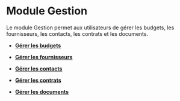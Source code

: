 Module Gestion
==============

Le module Gestion permet aux utilisateurs de gérer les budgets, les fournisseurs, les contacts, les contrats et les documents.

-   **[Gérer les budgets](05_Module_Gestion/02_Budgets.md)**

-   **[Gérer les fournisseurs](05_Module_Gestion/03_Fournisseurs.md)**

-   **[Gérer les contacts](05_Module_Gestion/04_Contacts.md)**

-   **[Gérer les contrats](05_Module_Gestion/05_Contrats.md)**
     
-   **[Gérer les documents](05_Module_Gestion/06_Documents)**

